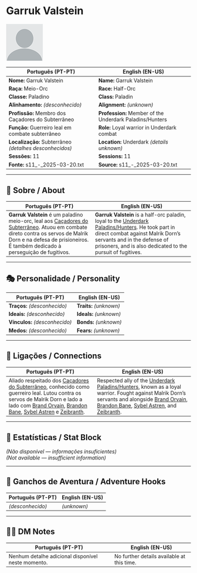 # Garruk Valstein

![Garruk Valstein](docs/assets/npc/npc_blank.png)

| **Português (PT-PT)** | **English (EN-US)** |
| --------------------- | ------------------- |
| **Nome:** Garruk Valstein | **Name:** Garruk Valstein |
| **Raça:** Meio-Orc | **Race:** Half-Orc |
| **Classe:** Paladino | **Class:** Paladin |
| **Alinhamento:** *(desconhecido)* | **Alignment:** *(unknown)* |
| **Profissão:** Membro dos Caçadores do Subterrâneo | **Profession:** Member of the Underdark Paladins/Hunters |
| **Função:** Guerreiro leal em combate subterrâneo | **Role:** Loyal warrior in Underdark combat |
| **Localização:** Subterrâneo *(detalhes desconhecidos)* | **Location:** Underdark *(details unknown)* |
| **Sessões:** 11 | **Sessions:** 11 |
| **Fonte:** s11_-_2025-03-20.txt | **Source:** s11_-_2025-03-20.txt |

---

## 📖 Sobre / About

| **Português (PT-PT)**                                                                                                                                                                                                                                    | **English (EN-US)**                                                                                                                                                                                                 |
| -------------------------------------------------------------------------------------------------------------------------------------------------------------------------------------------------------------------------------------------------------- | ------------------------------------------------------------------------------------------------------------------------------------------------------------------------------------------------------------------- |
| **Garruk Valstein** é um paladino meio-orc, leal aos [Caçadores do Subterrâneo](underdark_paladins.md). Atuou em combate direto contra os servos de Malrik Dorn e na defesa de prisioneiros. É também dedicado à perseguição de fugitivos. | **Garruk Valstein** is a half-orc paladin, loyal to the [Underdark Paladins/Hunters](underdark_paladins.md). He took part in direct combat against Malrik Dorn’s servants and in the defense of prisoners, and is also dedicated to the pursuit of fugitives. |

---

## 🎭 Personalidade / Personality

| **Português (PT-PT)** | **English (EN-US)** |
| --------------------- | ------------------- |
| **Traços:** *(desconhecido)* | **Traits:** *(unknown)* |
| **Ideais:** *(desconhecido)* | **Ideals:** *(unknown)* |
| **Vínculos:** *(desconhecido)* | **Bonds:** *(unknown)* |
| **Medos:** *(desconhecido)* | **Fears:** *(unknown)* |

---

## 🔗 Ligações / Connections

| **Português (PT-PT)** | **English (EN-US)** |
| --------------------- | ------------------- |
| Aliado respeitado dos [Caçadores do Subterrâneo](underdark_paladins.md), conhecido como guerreiro leal. Lutou contra os servos de Malrik Dorn e lado a lado com [Brand Orvain](docs/dm/-/npc/Underdark%20Paladin/brand_orvain.md), [Brandon Bane](docs/dm/-/npc/Underdark%20Paladin/brandon_bane.md), [Sybel Astren](docs/dm/-/npc/Underdark%20Paladin/sybel_astren.md) e [Zeibranth](docs/dm/-/npc/Underdark%20Paladin/zeibranth.md). | Respected ally of the [Underdark Paladins/Hunters](underdark_paladins.md), known as a loyal warrior. Fought against Malrik Dorn’s servants and alongside [Brand Orvain](docs/dm/-/npc/Underdark%20Paladin/brand_orvain.md), [Brandon Bane](docs/dm/-/npc/Underdark%20Paladin/brandon_bane.md), [Sybel Astren](docs/dm/-/npc/Underdark%20Paladin/sybel_astren.md), and [Zeibranth](docs/dm/-/npc/Underdark%20Paladin/zeibranth.md). |

---

<!-- 🔒 DM-ONLY SECTION BELOW -->

## 🧩 Estatísticas / Stat Block

*(Não disponível — informações insuficientes)*  
*(Not available — insufficient information)*

---

## 🎲 Ganchos de Aventura / Adventure Hooks

| **Português (PT-PT)** | **English (EN-US)** |
| --------------------- | ------------------- |
| *(desconhecido)* | *(unknown)* |

---

## 🧑‍💻 DM Notes

| **Português (PT-PT)** | **English (EN-US)** |
| --------------------- | ------------------- |
| Nenhum detalhe adicional disponível neste momento. | No further details available at this time. |
